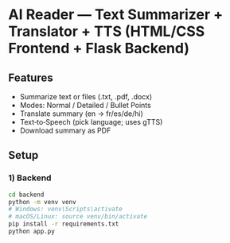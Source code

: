 # AI Reader — Text Summarizer + Translator + TTS (HTML/CSS Frontend + Flask Backend)

## Features
- Summarize text or files (.txt, .pdf, .docx)
- Modes: Normal / Detailed / Bullet Points
- Translate summary (en → fr/es/de/hi)
- Text‑to‑Speech (pick language; uses gTTS)
- Download summary as PDF

## Setup

### 1) Backend
```bash
cd backend
python -m venv venv
# Windows: venv\Scripts\activate
# macOS/Linux: source venv/bin/activate
pip install -r requirements.txt
python app.py

